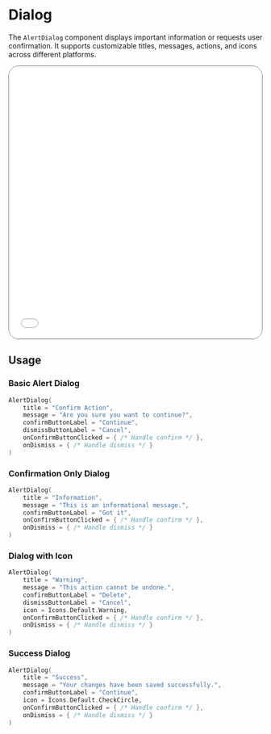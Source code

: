# Dialog

The `AlertDialog` component displays important information or requests user confirmation. It supports customizable titles, messages, actions, and icons across different platforms.

<div style="position: relative; max-width: 800px; height: 540px; border-radius: 20px; overflow: hidden; border: 1px solid #777;">
    <iframe id="demoIframe" style="position: absolute; top: 0; left: 0; width: 100%; height: 100%; border: none;" src="../../demo/index.html?id=dialog" title="Demo" allow="accelerometer; autoplay; clipboard-write; encrypted-media; gyroscope; picture-in-picture; web-share" referrerpolicy="strict-origin-when-cross-origin"></iframe>
</div>

## Usage

### Basic Alert Dialog

```kotlin
AlertDialog(
    title = "Confirm Action",
    message = "Are you sure you want to continue?",
    confirmButtonLabel = "Continue",
    dismissButtonLabel = "Cancel",
    onConfirmButtonClicked = { /* Handle confirm */ },
    onDismiss = { /* Handle dismiss */ }
)
```

### Confirmation Only Dialog

```kotlin
AlertDialog(
    title = "Information",
    message = "This is an informational message.",
    confirmButtonLabel = "Got it",
    onConfirmButtonClicked = { /* Handle confirm */ },
    onDismiss = { /* Handle dismiss */ }
)
```

### Dialog with Icon

```kotlin
AlertDialog(
    title = "Warning",
    message = "This action cannot be undone.",
    confirmButtonLabel = "Delete",
    dismissButtonLabel = "Cancel",
    icon = Icons.Default.Warning,
    onConfirmButtonClicked = { /* Handle confirm */ },
    onDismiss = { /* Handle dismiss */ }
)
```

### Success Dialog

```kotlin
AlertDialog(
    title = "Success",
    message = "Your changes have been saved successfully.",
    confirmButtonLabel = "Continue",
    icon = Icons.Default.CheckCircle,
    onConfirmButtonClicked = { /* Handle confirm */ },
    onDismiss = { /* Handle dismiss */ }
)
```